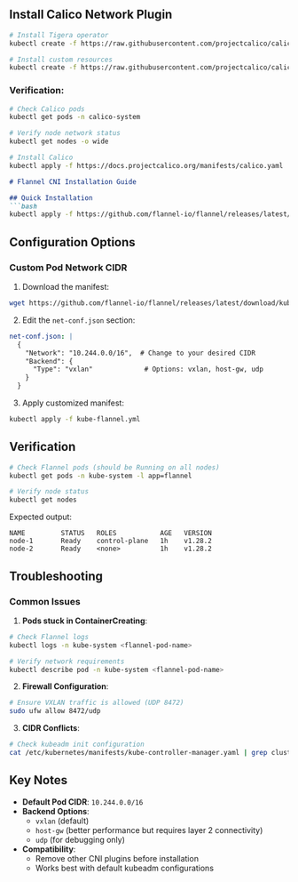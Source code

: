 ## Install Calico Network Plugin

```bash
# Install Tigera operator
kubectl create -f https://raw.githubusercontent.com/projectcalico/calico/v3.27.0/manifests/tigera-operator.yaml

# Install custom resources
kubectl create -f https://raw.githubusercontent.com/projectcalico/calico/v3.27.0/manifests/custom-resources.yaml
```

### Verification:
```bash
# Check Calico pods
kubectl get pods -n calico-system

# Verify node network status
kubectl get nodes -o wide
```


```bash
# Install Calico
kubectl apply -f https://docs.projectcalico.org/manifests/calico.yaml
```



```markdown
# Flannel CNI Installation Guide

## Quick Installation
```bash
kubectl apply -f https://github.com/flannel-io/flannel/releases/latest/download/kube-flannel.yml
```

## Configuration Options

### Custom Pod Network CIDR
1. Download the manifest:
```bash
wget https://github.com/flannel-io/flannel/releases/latest/download/kube-flannel.yml
```

2. Edit the `net-conf.json` section:
```yaml
net-conf.json: |
  {
    "Network": "10.244.0.0/16",  # Change to your desired CIDR
    "Backend": {
      "Type": "vxlan"             # Options: vxlan, host-gw, udp
    }
  }
```

3. Apply customized manifest:
```bash
kubectl apply -f kube-flannel.yml
```

## Verification
```bash
# Check Flannel pods (should be Running on all nodes)
kubectl get pods -n kube-system -l app=flannel

# Verify node status
kubectl get nodes
```
Expected output:
```
NAME         STATUS   ROLES           AGE   VERSION
node-1       Ready    control-plane   1h    v1.28.2
node-2       Ready    <none>          1h    v1.28.2
```

## Troubleshooting

### Common Issues
1. **Pods stuck in ContainerCreating**:
```bash
# Check Flannel logs
kubectl logs -n kube-system <flannel-pod-name>

# Verify network requirements
kubectl describe pod -n kube-system <flannel-pod-name>
```

2. **Firewall Configuration**:
```bash
# Ensure VXLAN traffic is allowed (UDP 8472)
sudo ufw allow 8472/udp
```

3. **CIDR Conflicts**:
```bash
# Check kubeadm init configuration
cat /etc/kubernetes/manifests/kube-controller-manager.yaml | grep cluster-cidr
```

## Key Notes
- **Default Pod CIDR**: `10.244.0.0/16`
- **Backend Options**: 
  - `vxlan` (default)
  - `host-gw` (better performance but requires layer 2 connectivity)
  - `udp` (for debugging only)
- **Compatibility**:
  - Remove other CNI plugins before installation
  - Works best with default kubeadm configurations

```
